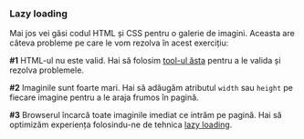 ### Lazy loading

Mai jos vei găsi codul HTML și CSS pentru o galerie de imagini. Aceasta are câteva probleme pe care le vom rezolva în acest exercițiu:

**#1** HTML-ul nu este valid. Hai să folosim [tool-ul ăsta](https://validator.w3.org/) pentru a le valida și rezolva problemele.

**#2** Imaginile sunt foarte mari. Hai să adăugăm atributul `width` sau `height` pe fiecare imagine pentru a le araja frumos în pagină.

**#3** Browserul încarcă toate imaginile imediat ce intrăm pe pagină. Hai să optimizăm experiența folosindu-ne de tehnica [lazy loading](https://frontend.ro/html/imagini#lazy-loading).
